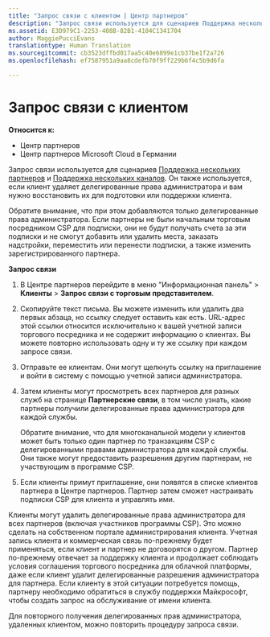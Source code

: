 ```yaml
---
title: "Запрос связи с клиентом | Центр партнеров"
description: "Запрос связи используется для сценариев Поддержка нескольких партнеров и Поддержка нескольких каналов. Он также используется, если клиент удаляет делегированные права администратора и вам нужно восстановить их для подготовки или поддержки клиента."
ms.assetid: E3D979C1-2253-408B-82B1-4104C1341704
author: MaggiePucciEvans
translationtype: Human Translation
ms.sourcegitcommit: cb3523dffbd017aa5c40e6899e1cb37be1f2a726
ms.openlocfilehash: ef7587951a9aa8cdefb70f9ff229b6f4c5b9d6fa

---
```


# Запрос связи с клиентом

**Относится к:**

-  Центр партнеров
-  Центр партнеров Microsoft Cloud в Германии

Запрос связи используется для сценариев [Поддержка нескольких партнеров](multipartner.md) и [Поддержка нескольких каналов](multichannel.md). Он также используется, если клиент удаляет делегированные права администратора и вам нужно восстановить их для подготовки или поддержки клиента.

Обратите внимание, что при этом добавляются только делегированные права администратора. Если партнеры не были начальным торговым посредником CSP для подписки, они не будут получать счета за эти подписки и не смогут добавить или удалить места, заказать надстройки, переместить или перенести подписки, а также изменить зарегистрированного партнера.

<a href="" id="requestarelationship"></a>
**Запрос связи**

1.  В Центре партнеров перейдите в меню "Информационная панель" &gt; **Клиенты** &gt; **Запрос связи с торговым представителем**.
2.  Скопируйте текст письма. Вы можете изменить или удалить два первых абзаца, но ссылку следует оставить как есть. URL-адрес этой ссылки относится исключительно к вашей учетной записи торгового посредника и не содержит информацию о клиентах. Вы можете повторно использовать одну и ту же ссылку при каждом запросе связи.
3.  Отправьте ее клиентам. Они могут щелкнуть ссылку на приглашение и войти в систему с помощью учетной записи администратора.
4.  Затем клиенты могут просмотреть всех партнеров для разных служб на странице **Партнерские связи**, в том числе узнать, какие партнеры получили делегированные права администратора для каждой службы.

    Обратите внимание, что для многоканальной модели у клиентов может быть только один партнер по транзакциям CSP с делегированными правами администратора для каждой службы. Они также могут предоставить разрешения другим партнерам, не участвующим в программе CSP.

5.  Если клиенты примут приглашение, они появятся в списке клиентов партнера в Центре партнеров. Партнер затем сможет настраивать подписки CSP для клиента и управлять ими.

Клиенты могут удалить делегированные права администратора для всех партнеров (включая участников программы CSP). Это можно сделать на собственном портале администрирования клиента. Учетная запись клиента и коммерческая связь по-прежнему будет применяться, если клиент и партнер не договорятся о другом. Партнер по-прежнему отвечает за поддержку клиента и продолжает соблюдать условия соглашения торгового посредника для облачной платформы, даже если клиент удалит делегированные разрешения администратора для партнера. Если клиенту в этой ситуации потребуется помощь, партнеру необходимо обратиться в службу поддержки Майкрософт, чтобы создать запрос на обслуживание от имени клиента.

Для повторного получения делегированных прав администратора, удаленных клиентом, можно повторить процедуру запроса связи.

 

 






<!--HONumber=Jan17_HO2-->


